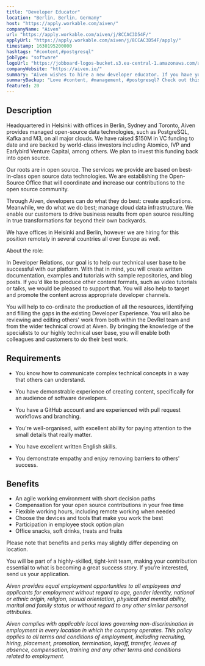 ```yaml
---
title: "Developer Educator"
location: "Berlin, Berlin, Germany"
host: "https://apply.workable.com/aiven/"
companyName: "Aiven"
url: "https://apply.workable.com/aiven/j/8CCAC3D54F/"
applyUrl: "https://apply.workable.com/aiven/j/8CCAC3D54F/apply/"
timestamp: 1630195200000
hashtags: "#content,#postgresql"
jobType: "software"
logoUrl: "https://jobboard-logos-bucket.s3.eu-central-1.amazonaws.com/aiven"
companyWebsite: "https://aiven.io/"
summary: "Aiven wishes to hire a new developer educator. If you have you have demonstrable experience of creating content, specifically for an audience of software developers, consider applying."
summaryBackup: "Love #content, #management, #postgresql? Check out this job post!"
featured: 20
---
```


## Description

Headquartered in Helsinki with offices in Berlin, Sydney and Toronto, Aiven provides managed open-source data technologies, such as PostgreSQL, Kafka and M3, on all major clouds. We have raised $150M in VC funding to date and are backed by world-class investors including Atomico, IVP and Earlybird Venture Capital, among others. We plan to invest this funding back into open source.

Our roots are in open source. The services we provide are based on best-in-class open source data technologies. We are establishing the Open-Source Office that will coordinate and increase our contributions to the open source community.

Through Aiven, developers can do what they do best: create applications. Meanwhile, we do what we do best; manage cloud data infrastructure. We enable our customers to drive business results from open source resulting in true transformations far beyond their own backyards.

We have offices in Helsinki and Berlin, however we are hiring for this position remotely in several countries all over Europe as well.

About the role:

In Developer Relations, our goal is to help our technical user base to be successful with our platform. With that in mind, you will create written documentation, examples and tutorials with sample repositories, and blog posts. If you'd like to produce other content formats, such as video tutorials or talks, we would be pleased to support that. You will also help to target and promote the content across appropriate developer channels.

You will help to co-ordinate the production of all the resources, identifying and filling the gaps in the existing Developer Experience. You will also be reviewing and editing others' work from both within the DevRel team and from the wider technical crowd at Aiven. By bringing the knowledge of the specialists to our highly technical user base, you will enable both colleagues and customers to do their best work.

## Requirements

*   You know how to communicate complex technical concepts in a way that others can understand.
*   You have demonstrable experience of creating content, specifically for an audience of software developers.

*   You have a GitHub account and are experienced with pull request workflows and branching.

*   You're well-organised, with excellent ability for paying attention to the small details that really matter.

*   You have excellent written English skills.

*   You demonstrate empathy and enjoy removing barriers to others' success.

## Benefits

*   An agile working environment with short decision paths
*   Compensation for your open source contributions in your free time
*   Flexible working hours, including remote working when needed
*   Choose the devices and tools that make you work the best
*   Participation in employee stock option plan
*   Office snacks, soft drinks, treats and fruits

Please note that benefits and perks may slightly differ depending on location.

You will be part of a highly-skilled, tight-knit team, making your contribution essential to what is becoming a great success story. If you’re interested, send us your application.

_Aiven provides equal employment opportunities to all employees and applicants for employment without regard to age, gender identity, national or ethnic origin, religion, sexual orientation, physical and mental ability, marital and family status or without regard to any other similar personal attributes._

_Aiven complies with applicable local laws governing non-discrimination in employment in every location in which the company operates. This policy applies to all terms and conditions of employment, including recruiting, hiring, placement, promotion, termination, layoff, transfer, leaves of absence, compensation, training and any other terms and conditions related to employment._
